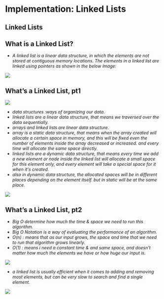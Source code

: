  # Implementation: Linked Lists

## Linked Lists

## What is a Linked List?

* *A linked list is a linear data structure, in which the elements are not stored at contiguous memory locations. The elements in a linked list are linked using pointers as shown in the below image:*

![](https://media.geeksforgeeks.org/wp-content/cdn-uploads/gq/2013/03/Linkedlist.png)


## What’s a Linked List, pt1

![](https://miro.medium.com/max/700/1*K0_eV07tJtKQSVGKfP18bw.jpeg)
* *data structures :ways of organizing our data.*
* *linked lists are a linear data structure, that means we traversed over the data sequentially.*
* *arrays and linked lists are linear data structure.*
* *array is a static data structure, that means when the array created will allocate a certain space in memory, and this will be fixed even the number of elements inside the array decreased or increased. and every time will allocate the same space directly.*
* *linked lists are a dynamic data structure, that means every time we add a new element or node inside the linked list will allocate a small space for this element only, and every element will take a special space for it when it's created.*
* *also in dynamic data structure, the allocated spaces will be in different places depending on the element itself. but in static will be at the same place.*

![](https://miro.medium.com/max/700/1*AeMDLFUjR0w0J4n8CP4H6g.jpeg)

## What’s a Linked List, pt2

* *Big O determine how much the time & space we need to run this algorithm.*
* *Big O Notation is a way of evaluating the performance of an algorithm.*
* *O(n) : means that as our input grows, the space and time that we need to run that algorithm grows linearly.*
* *O(1) : means i need a constant time & and same space, and doesn't matter how much the elements we have or how huge our input is.*

![](https://miro.medium.com/max/500/1*FC0XX0-9Vx7yCS0dTS2Zrw.jpeg)

* *a linked list is usually efficient when it comes to adding and removing most elements, but can be very slow to search and find a single element.*

![](https://miro.medium.com/max/700/1*cUehR5S18XSoVLaPNfNzlA.jpeg)